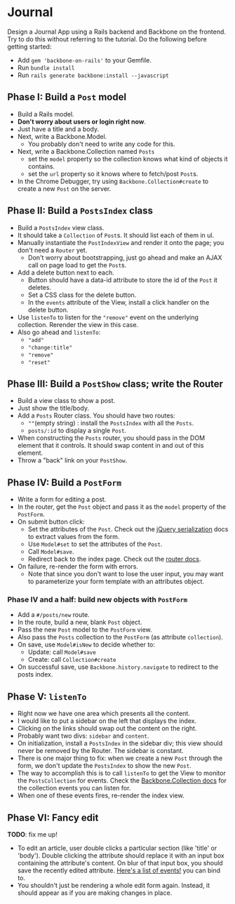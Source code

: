 # Journal

Design a Journal App using a Rails backend and Backbone on the
frontend. Try to do this without referring to the tutorial. Do the following before getting started:

* Add `gem 'backbone-on-rails'` to your Gemfile.
* Run `bundle install`
* Run `rails generate backbone:install --javascript`

## Phase I: Build a `Post` model

* Build a Rails model.
* **Don't worry about users or login right now**.
* Just have a title and a body.
* Next, write a Backbone.Model.
    * You probably don't need to write any code for this.
* Next, write a Backbone.Collection named `Posts`
    * set the `model` property so the collection knows what kind of
      objects it contains.
    * set the `url` property so it knows where to fetch/post `Post`s.
* In the Chrome Debugger, try using `Backbone.Collection#create` to
  create a new `Post` on the server.

## Phase II: Build a `PostsIndex` class

* Build a `PostsIndex` view class.
* It should take a `Collection` of `Post`s. It should list each of
  them in ul.
* Manually instantiate the `PostIndexView` and render it onto the
  page; you don't need a `Router` yet.
    * Don't worry about bootstrapping, just go ahead and make an AJAX
      call on page load to get the `Post`s.
* Add a delete button next to each.
    * Button should have a data-id attribute to store the id of the
      `Post` it deletes.
    * Set a CSS class for the delete button.
    * In the `events` attribute of the View, install a click handler
      on the delete button.
* Use `listenTo` to listen for the `"remove"` event on the
  underlying collection. Rerender the view in this case.
* Also go ahead and `listenTo`:
    * `"add"`
    * `"change:title"`
    * `"remove"`
    * `"reset"`

## Phase III: Build a `PostShow` class; write the Router

* Build a view class to show a post.
* Just show the title/body.
* Add a `Posts` Router class. You should have two routes:
    * `""`(empty string) : install the `PostsIndex` with all the `Posts`.
    * `posts/:id` to display a single `Post`.
* When constructing the `Posts` router, you should pass in the DOM
  element that it controls. It should swap content in and out of this
  element.
* Throw a "back" link on your `PostShow`.

## Phase IV: Build a `PostForm`

* Write a form for editing a post.
* In the router, get the `Post` object and pass it as the `model`
  property of the `PostForm`.
* On submit button click:
    * Set the attributes of the `Post`. Check out the
      [jQuery serialization][jquery-serialize] docs to extract values
      from the form.
    * Use `Model#set` to set the attributes of the `Post`.
    * Call `Model#save`.
    * Redirect back to the index page. Check out the
      [router docs][router-docs].
* On failure, re-render the form with errors.
    * Note that since you don't want to lose the user input, you may
      want to parameterize your form template with an attributes
      object.

[jquery-serialize]: https://github.com/appacademy/js-curriculum/blob/master/client-side-js/ajax-remote-forms.md
[router-docs]: http://backbonejs.org/#Router-navigate

### Phase IV and a half: build new objects with `PostForm`

* Add a `#/posts/new` route.
* In the route, build a new, blank `Post` object.
* Pass the new `Post` model to the `PostForm` view.
* Also pass the `Posts` collection to the `PostForm` (as attribute
  `collection`).
* On save, use `Model#isNew` to decide whether to:
    * Update: call `Model#save`
    * Create: call `Collection#create`
* On successful save, use `Backbone.history.navigate` to redirect to
  the posts index.

## Phase V: `listenTo`

* Right now we have one area which presents all the content.
* I would like to put a sidebar on the left that displays the index.
* Clicking on the links should swap out the content on the right.
* Probably want two divs: `sidebar` and `content`.
* On initialization, install a `PostsIndex` in the sidebar div;
  this view should never be removed by the Router. The sidebar is
  constant.
* There is one major thing to fix: when we create a new `Post` through
  the form, we don't update the `PostsIndex` to show the new
  `Post`.
* The way to accomplish this is to call `listenTo` to get the View to
  monitor the `PostsCollection` for events. Check the
  [Backbone.Collection docs][backbone-collection] for the collection
  events you can listen for.
* When one of these events fires, re-render the index view.

[backbone-collection]: http://backbonejs.org/#Collection

## Phase VI: Fancy edit

**TODO**: fix me up!

* To edit an article, user double clicks a particular section
  (like 'title' or 'body'). Double clicking the attribute should
  replace it with an input box containing the attribute's
  content. On blur of that input box, you should save the recently 
  edited attribute. [Here's a list of events!][js-events] you can bind to.
* You shouldn't just be rendering a whole edit form
  again. Instead, it should appear as if you are making changes
  in place.

[js-events]: https://developer.mozilla.org/en-US/docs/Web/Reference/Events
